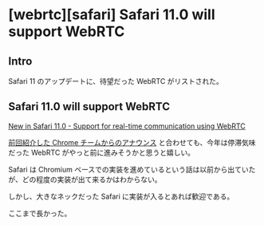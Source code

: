 # [webrtc][safari] Safari 11.0 will support WebRTC

## Intro

Safari 11 のアップデートに、待望だった WebRTC がリストされた。


## Safari 11.0 will support WebRTC

[New in Safari 11.0 - Support for real-time communication using WebRTC](https://developer.apple.com/library/content/releasenotes/General/WhatsNewInSafari/Safari_11_0/Safari_11_0.html#//apple_ref/doc/uid/TP40014305-CH13-SW7)

[前回紹介した Chrome チームからのアナウンス](https://blog.jxck.io/entries/2017-05-22/webrtc-loadmap.html) と合わせても、今年は停滞気味だった WebRTC がやっと前に進みそうかと思うと嬉しい。

Safari は Chromium ベースでの実装を進めているという話は以前から出ていたが、どの程度の実装が出て来るかはわからない。

しかし、大きなネックだった Safari に実装が入るとあれば歓迎である。

ここまで長かった。